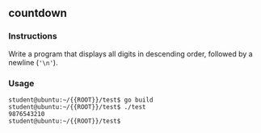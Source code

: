 ## countdown

### Instructions

Write a program that displays all digits in descending order, followed by a newline (`'\n'`).

### Usage

```console
student@ubuntu:~/{{ROOT}}/test$ go build
student@ubuntu:~/{{ROOT}}/test$ ./test
9876543210
student@ubuntu:~/{{ROOT}}/test$
```
